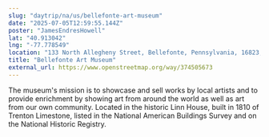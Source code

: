 ```yaml
---
slug: "daytrip/na/us/bellefonte-art-museum"
date: "2025-07-05T12:59:55.144Z"
poster: "JamesEndresHowell"
lat: "40.913042"
lng: "-77.778549"
location: "133 North Allegheny Street, Bellefonte, Pennsylvania, 16823, United States"
title: "Bellefonte Art Museum"
external_url: https://www.openstreetmap.org/way/374505673
---
```

The museum's mission is to showcase and sell works by local artists and to provide enrichment by showing art from around the world as well as art from our own community. Located in the historic Linn House, built in 1810 of Trenton Limestone, listed in the National American Buildings Survey and on the National Historic Registry.
 